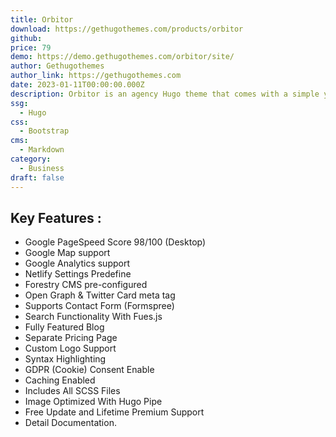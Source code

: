 ```yaml
---
title: Orbitor
download: https://gethugothemes.com/products/orbitor
github:
price: 79
demo: https://demo.gethugothemes.com/orbitor/site/
author: Gethugothemes
author_link: https://gethugothemes.com
date: 2023-01-11T00:00:00.000Z
description: Orbitor is an agency Hugo theme that comes with a simple yet charming outlook.
ssg:
  - Hugo
css:
  - Bootstrap
cms:
  - Markdown
category:
  - Business
draft: false
---
```


## Key Features :

- Google PageSpeed Score 98/100 (Desktop)
- Google Map support
- Google Analytics support
- Netlify Settings Predefine
- Forestry CMS pre-configured
- Open Graph & Twitter Card meta tag
- Supports Contact Form (Formspree)
- Search Functionality With Fues.js
- Fully Featured Blog
- Separate Pricing Page
- Custom Logo Support
- Syntax Highlighting
- GDPR (Cookie) Consent Enable
- Caching Enabled
- Includes All SCSS Files
- Image Optimized With Hugo Pipe
- Free Update and Lifetime Premium Support
- Detail Documentation.
